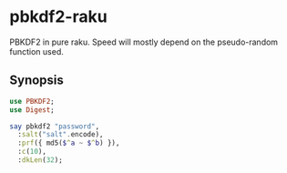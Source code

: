 # pbkdf2-raku

PBKDF2 in pure raku.  Speed will mostly depend on the pseudo-random function used.

## Synopsis

```raku
use PBKDF2;
use Digest;

say pbkdf2 "password",
  :salt("salt".encode),
  :prf({ md5($^a ~ $^b) }),
  :c(10),
  :dkLen(32);
```

